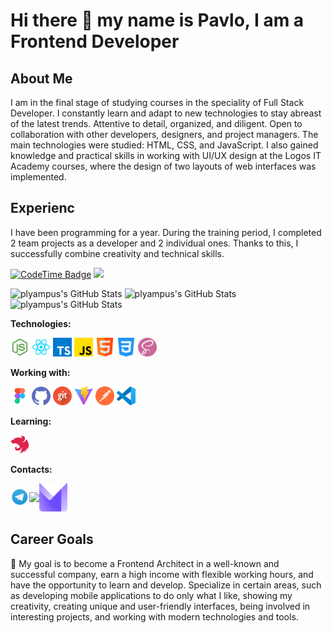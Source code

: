 # Hi there 👋 my name is Pavlo, I am a Frontend Developer

## About Me

I am in the final stage of studying courses in the speciality of Full Stack Developer. I constantly learn and adapt to new technologies to stay abreast of the latest trends. Attentive to detail, organized, and diligent. Open to collaboration with other developers, designers, and project managers. The main technologies were studied: HTML, CSS, and JavaScript. I also gained knowledge and practical skills in working with UI/UX design at the Logos IT Academy courses, where the design of two layouts of web interfaces was implemented.

## Experienc

I have been programming for a year. During the training period, I completed 2 team projects as a developer and 2 individual ones. Thanks to this, I successfully combine creativity and technical skills.

<p align="left">
<a href="https://codetime.dev/ua/dashboard"  target="_blank"> <img href="https://codetime.dev" alt="CodeTime Badge" src="https://img.shields.io/endpoint?style=social&color=222&url=https%3A%2F%2Fapi.codetime.dev%2Fshield%3Fid%3D26515%26project%3D%26in=864000000" height="20"></a>
<a href="https://visitcount.itsvg.in">
  <img src="https://visitcount.itsvg.in/api?id=plyampus&label=Profile%20Views&color=0&pretty=false" height="20" />
</a>
</p>

<img src="https://github-readme-stats.vercel.app/api?username=plyampus&theme=default&show_icons=true&hide_border=true&count_private=true" alt="plyampus's GitHub Stats" />

<img src="https://github-readme-stats.vercel.app/api/top-langs/?username=plyampus&theme=default&show_icons=true&hide_border=true&layout=compact" alt="plyampus's GitHub Stats" />

<img src="https://github-readme-streak-stats.herokuapp.com/?user=plyampus&theme=default&hide_border=true" alt="plyampus's GitHub Stats" />

**Technologies:**

<a href="https://nodejs.org/en" title="Node.js" target="_blank"><img src="icons/node.png" width="30"/></a>
<a href="https://reactjs.org/" title="React" target="_blank"><img src="icons/react.png" width="30"/></a>
<a href="https://www.typescriptlang.org/" title="TypeScript" target="_blank"><img src="icons/typescript.png" width="30"/></a>
<a href="https://www.javascript.com/" title="JavaScript" target="_blank"><img src="icons/js.png" width="30"/></a>
<a href="https://html.com/" title="HTML" target="_blank"><img src="icons/html.png" width="30"/></a>
<a href="https://css.in.ua/" title="CSS" target="_blank"><img src="icons/css.png" width="30"/></a>
<a href="https://sass-lang.com/" title="SASS" target="_blank"><img src="icons/sass.png" width="30"/></a>

**Working with:**

<a href="https://www.figma.com/" title="Figma" target="_blank"><img src="icons/figma.png" width="30"/></a>
<a href="https://github.com/" title="GitHub" target="_blank"><img src="icons/github.png" width="30"/></a>
<a href="https://git-scm.com/" title="Git" target="_blank"><img src="icons/git.png" width="30"/></a>
<a href="https://vitejs.dev/" title="Vite" target="_blank"><img src="icons/vite.png" width="30"/></a>
<a href="https://www.postman.com/" title="Postman" target="_blank"><img src="icons/postman.png" width="30"/></a>
<a href="https://code.visualstudio.com/" title="VSCode" target="_blank"><img src="icons/vsCode.png" width="30"/></a>


**Learning:**

<a href="https://nestjs.com/" title="Nestjs" target="_blank"><img src="icons/nestJS.png" width="30"/></a>

**Contacts:**

<div style="display: flex; align-items: center;">
<a href="https://t.me/plyampus" title="Telegram" target="_blank"><img src="icons/tg.png" width="30"/></a>
<a href="https://www.linkedin.com/in/pavlohvozdetskyi" title="LinkedIn" target="_blank"><img src="icons/linkedIn.webp" width="30"/></a>
<a href="mailto:pavlohvozdetskyi@protonmail.com"><img src="icons/protonMail.png" width="45" height="45"/></a></div>

## Career Goals

🎯 My goal is to become a Frontend Architect in a well-known and successful company, earn a high income with flexible working hours, and have the opportunity to learn and develop. Specialize in certain areas, such as developing mobile applications to do only what I like, showing my creativity, creating unique and user-friendly interfaces, being involved in interesting projects, and working with modern technologies and tools.
